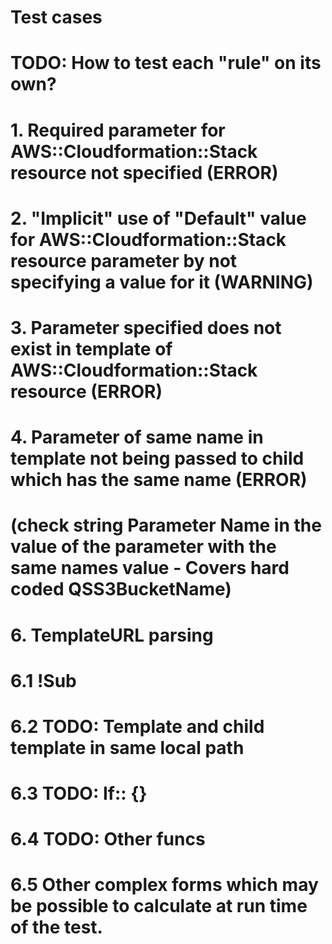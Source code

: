 # Test cases

# TODO: How to test each "rule" on its own?

# 1. Required parameter for AWS::Cloudformation::Stack resource not specified (ERROR)

# 2. "Implicit" use of "Default" value for AWS::Cloudformation::Stack resource parameter by not specifying a value for it (WARNING)

# 3. Parameter specified does not exist in template of AWS::Cloudformation::Stack resource (ERROR)

# 4. Parameter of same name in template not being passed to child which has the same name (ERROR)
# (check string Parameter Name in the value of the parameter with the same names value - Covers hard coded QSS3BucketName)

# 6. TemplateURL parsing 
# 6.1 !Sub
# 6.2 TODO: Template and child template in same local path
# 6.3 TODO: If:: {}
# 6.4 TODO: Other funcs

# 6.5 Other complex forms which may be possible to calculate at run time of the test.
